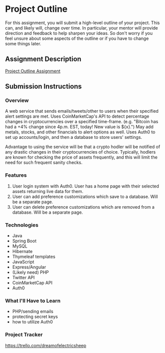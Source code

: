 # Project Outline
For this assignment, you will submit a high-level outline of your project. This can, and likely will, change over time. In particular, your mentor will provide direction and feedback to help sharpen your ideas. So don't worry if you feel unsure about some aspects of the outline or if you have to change some things later.

## Assignment Description
[Project Outline Assignment](https://education.launchcode.org/liftoff/modules/assignments/project-outline)

## Submission Instructions

### Overview

A web service that sends emails/tweets/other to users when their specified alert settings are met. Uses CoinMarketCap's API to detect percentage changes in cryptocurrencies over a specified time-frame. (e.g. "Bitcoin has had a +4% change since 4p.m. EST, today! New value is ${x}.") May add metals, stocks, and other financials to alert options as well. Uses Auth0 to set up accounts/login, and then a database to store users' settings. 

Advantage to using the service will be that a crypto hodler will be notified of any drastic changes in their cryptocurrencies of choice. Typically, hodlers are known for checking the price of assets frequently, and this will limit the need for such frequent sanity checks.

### Features

<ol>
  <li>User login system with Auth0. User has a home page with their selected assets returning live data for them.</li>
  <li>User can add preference customizations which save to a database. Will be a separate page.</li>
  <li>User can delete preference customizations which are removed from a database. Will be a separate page.</li>
</ol>


### Technologies

* Java
* Spring Boot
* MySQL
* Hibernate
* Thymeleaf templates
* JavaScript
* Express/Angular
* (Likely need) PHP
* Twitter API
* CoinMarketCap API
* Auth0

### What I'll Have to Learn

* PHP/sending emails
* protecting secret keys
* how to utilize Auth0

### Project Tracker

https://trello.com/dreamofelectricsheep
